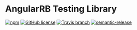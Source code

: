 # AngularRB Testing Library

[![npm](https://img.shields.io/npm/v/@ngxrb/testing.svg)](https://www.npmjs.com/package/@ngxrb/testing)
[![GitHub license](https://img.shields.io/github/license/ngxrb/rules.svg)](https://github.com/ngxrb/rules/blob/master/LICENSE)
[![Travis branch](https://img.shields.io/travis/ngxrb/testing/master.svg)](https://travis-ci.org/ngxrb/testing)
[![semantic-release](https://img.shields.io/badge/%20%20%F0%9F%93%A6%F0%9F%9A%80-semantic--release-e10079.svg)](https://github.com/semantic-release/semantic-release)
